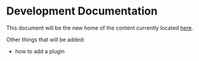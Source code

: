 # Development Documentation

This document will be the new home of the content currently located
[here](https://github.com/jackdewinter/pymarkdown/blob/main/docs/developer.md).

Other things that will be added:

- how to add a plugin

